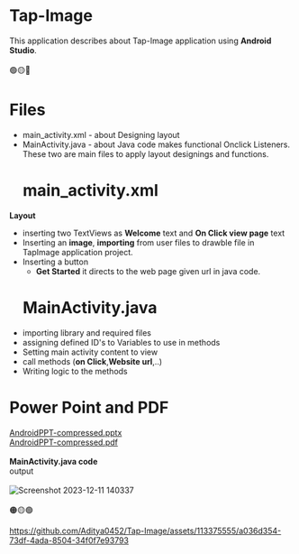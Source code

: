 # Tap-Image
This application describes about Tap-Image  application using **Android Studio**.<br> <br>
🟢🟡🔴
# Files
- main_activity.xml - about Designing layout
- MainActivity.java - about Java code makes functional Onclick Listeners.
  These two are main files to apply layout designings and functions.<br>
  # main_activity.xml
**Layout**<br>
- inserting two TextViews as **Welcome** text and **On Click view page** text
- Inserting an **image**, **importing** from user files to drawble file in TapImage application project.
- Inserting a button
  - **Get Started** it directs to the web page given url in java code. 
  # MainActivity.java
- importing library and required files
- assigning defined ID's to Variables to use in methods
- Setting main activity content to view
- call methods (**on Click**,**Website url**,..)
- Writing logic to the methods

# Power Point and PDF 
[AndroidPPT-compressed.pptx](https://github.com/Aditya0452/Tap-Image/files/13671038/AndroidPPT-compressed.pptx) <br>
[AndroidPPT-compressed.pdf](https://github.com/Aditya0452/Tap-Image/files/13671100/AndroidPPT-compressed.pdf)<br><br>
**MainActivity.java code**<br>
output<br><br>
![Screenshot 2023-12-11 140337](https://github.com/Aditya0452/Tap-Image/assets/113375555/78e28919-ae37-4e36-b52c-23f44729fb18)
<br><br>
🟠🟡🟢<br>

https://github.com/Aditya0452/Tap-Image/assets/113375555/a036d354-73df-4ada-8504-34f0f7e93793

